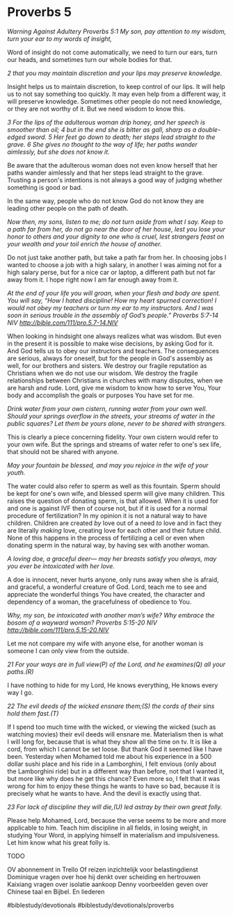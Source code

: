 # Proverbs 5
*Warning Against Adultery*
*Proverbs 5:1 My son, pay attention to my wisdom,*
*turn your ear to my words of insight,*

Word of insight do not come automatically, we need to turn our ears, turn our heads, and sometimes turn our whole bodies for that.

*2 that you may maintain discretion*
*and your lips may preserve knowledge.*

Insight helps us to maintain discretion, to keep control of our lips. It will help us to not say something too quickly.
It may even help from a different way, it will preserve knowledge. Sometimes other people do not need knowledge, or they are not worthy of it. But we need wisdom to know this.

*3 For the lips of the adulterous woman drip honey,*
*and her speech is smoother than oil;*
*4 but in the end she is bitter as gall,*
*sharp as a double-edged sword.*
*5 Her feet go down to death;*
*her steps lead straight to the grave.*
*6 She gives no thought to the way of life;*
*her paths wander aimlessly, but she does not know it.*

Be aware that the adulterous woman does not even know herself that her paths wander aimlessly and that her steps lead straight to the grave. Trusting a person's intentions is not always a good way of judging whether something is good or bad.

In the same way, people who do not know God do not know they are leading other people on the path of death.

*Now then, my sons, listen to me; do not turn aside from what I say.*
*Keep to a path far from her, do not go near the door of her house,*
*lest you lose your honor to others and your dignity to one who is cruel,*
*lest strangers feast on your wealth and your toil enrich the house of another.*

Do not just take another path, but take a path far from her.
In choosing jobs I wanted to choose a job with a high salary, in another I was aiming not for a high salary perse, but for a nice car or laptop, a different path but not far away from it.
I hope right now I am far enough away from it.

*At the end of your life you will groan, when your flesh and body are spent.*
*You will say, “How I hated discipline! How my heart spurned correction! I would not obey my teachers or turn my ear to my instructors.*
*And I was soon in serious trouble in the assembly of God’s people.”*
*Proverbs 5:7-14 NIV*
*http://bible.com/111/pro.5.7-14.NIV*

When looking in hindsight one always realizes what was wisdom. But even in the present it is possible to make wise decisions, by asking God for it. And God tells us to obey our instructors and teachers.
The consequences are serious, always for oneself, but for the people in God's assembly as well, for our brothers and sisters.
We destroy our fragile reputation as Christians when we do not use our wisdom. We destroy the fragile relationships between Christians in churches with many disputes, when we are harsh and rude.
Lord, give me wisdom to know how to serve You, Your body and accomplish the goals or purposes You have set for me.

*Drink water from your own cistern, running water from your own well.*
*Should your springs overflow in the streets, your streams of water in the public squares?*
*Let them be yours alone, never to be shared with strangers.*

This is clearly a piece concerning fidelity.
Your own cistern would refer to your own wife. But the springs and streams of water refer to one's sex life, that should not be shared with anyone.

*May your fountain be blessed, and may you rejoice in the wife of your youth.*

The water could also refer to sperm as well as this fountain. Sperm should be kept for one's own wife, and blessed sperm will give many children.
This raises the question of donating sperm, is that allowed. When it is used for and one is against IVF then of course not, but if it is used for a normal procedure of fertilization?
In my opinion it is not a natural way to have children. Children are created *by* love out of a need *to* love and in fact they are literally *making* love, creating love for each other and their future child.
None of this happens in the process of fertilizing a cell or even when donating sperm in the natural way, by having sex with another woman.

*A loving doe, a graceful deer— may her breasts satisfy you always, may you ever be intoxicated with her love.*

A doe is innocent, never hurts anyone, only runs away when she is afraid, and graceful, a wonderful creature of God.
Lord, teach me to see and appreciate the wonderful things You have created, the character and dependency of a woman, the gracefulness of obedience to You.

*Why, my son, be intoxicated with another man’s wife? Why embrace the bosom of a wayward woman?*
*Proverbs 5:15-20 NIV*
*http://bible.com/111/pro.5.15-20.NIV*

Let me not compare my wife with anyone else, for another woman is someone I can only view from the outside.

*21 For your ways are in full view(P) of the Lord,*
*and he examines(Q) all your paths.(R)*

I have nothing to hide for my Lord, He knows everything, He knows every way I go.

*22 The evil deeds of the wicked ensnare them;(S)*
*the cords of their sins hold them fast.(T)*

If I spend too much time with the wicked, or viewing the wicked (such as watching movies) their evil deeds will ensnare me. Materialism then is what I will long for, because that is what they show all the time on tv.
It is like a cord, from which I cannot be set loose. But thank God it seemed like I have been. Yesterday when Mohamed told me about his experience in a 500 dollar sushi place and his ride in a Lamborghini, I felt envious (only about the Lamborghini ride) but in a different way than before, not that I wanted it, but more like why does he get this chance? Even more so, I felt that it was wrong for him to enjoy these things he wants to have so bad, because it is precisely what he wants to have. And the devil is exactly using that.

*23 For lack of discipline they will die,(U)*
*led astray by their own great folly.*

Please help Mohamed, Lord, because the verse seems to be more and more applicable to him. Teach him discipline in all fields, in losing weight, in studying Your Word, in applying himself in materialism and impulsiveness.
Let him know what his great folly is.

TODO

OV abonnement in Trello
Of reizen inzichtelijk voor belastingdienst
Dominique vragen over hoe hij denkt over scheiding en hertrouwen
Kaixiang vragen over isolatie aankoop
Denny voorbeelden geven over Chinese taal en Bijbel. En liederen

#biblestudy/devotionals #biblestudy/devotionals/proverbs